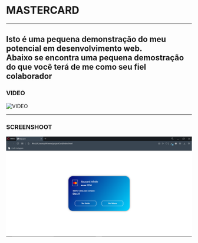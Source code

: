 # MASTERCARD
---
Isto é uma pequena demonstração do meu potencial em desenvolvimento web.<br />
Abaixo se encontra uma pequena demostração do que você terá de me como seu fiel colaborador
---

### VIDEO
<img src="assets/resource/exemplo02.gif" alt="VIDEO">

---

### SCREENSHOOT
<img src="assets/resource/exemplo01.PNG" alt="SCREENSHOT">


